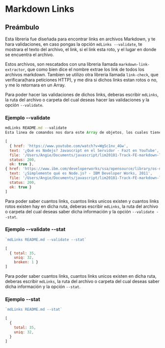 # Markdown Links

## Preámbulo

Esta libreria fue diseñada para encontrar links en archivos Markdown, y te hara validaciones, en caso pongas la opción `mdLinks --validate`, te mostrara el texto del archivo, el link, si el link esta roto, y el lugar en donde se encuentra el archivo.

Estos archivos, son rescatados con una libreria llamada `markdown-link-extractor`, que como bien dice el nombre extrae los link de todos los archivos markdown. Tambien se utilizo otra libreria llamada `link-check`, que verificara(hara peticiones HTTP), y me dira si dichos links estan rotos o no, y me lo retornara en un Array.

Para poder hacer las validaciones de dichos links, deberas escribir `mdLinks`, la ruta del archivo o carpeta del cual deseas hacer las validaciones y la opción `--validate`.

### Ejemplo --validate
```js
mdLinks README.md --validate
Esta linea de comandos nos dara este Array de objetos, los cuales tienes el 'Link, texto, la ruta, el estado y si la ruta esta rota o no'.

[
  { href: 'https://www.youtube.com/watch?v=WgSc1nv_4Gw',
  text: '¿Qué es Nodejs? Javascript en el Servidor - Fazt en YouTube',
  file: '/Users/Angie/Documents/javascript/lim20181-Track-FE-markdown-list/README.md',
  status: 200,
  ok: true },
{ href: 'https://www.ibm.com/developerworks/ssa/opensource/library/os-nodejs/index.html',
  text: '¿Simplemente qué es Node.js? - IBM Developer Works, 2011',
  file: '/Users/Angie/Documents/javascript/lim20181-Track-FE-markdown-list/README.md',
  status: 200,
  ok: true }
]
```
Para poder saber cuantos links, cuantos links unicos existen y cuantos links rotos existen hay en dicha ruta, deberas escribir `mdLinks`, la ruta del archivo o carpeta del cual deseas saber dicha información y la opción `--validate --stat`.

### Ejemplo --validate --stat
```js
`mdLinks README.md --validate --stat`

[
  { total: 35,
    uniq: 32,
    broken: 1 }
]
```
Para poder saber cuantos links, cuantos links unicos existen en dicha ruta, deberas escribir `mdLinks`, la ruta del archivo o carpeta del cual deseas saber dicha información y la opción `--stat`.

### Ejemplo --stat
```js
`mdLinks README.md --stat`

[
  {
    total: 35,
    uniq: 32,
  }
]
```
